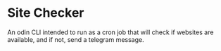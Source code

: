 # Site Checker

An odin CLI intended to run as a cron job that will check if websites are available,
and if not, send a telegram message.
